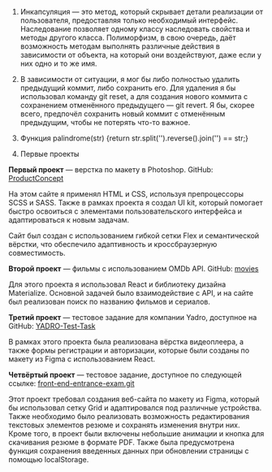 1. Инкапсуляция — это метод, который скрывает детали реализации от пользователя, предоставляя только необходимый интерфейс. Наследование позволяет одному классу наследовать свойства и методы другого класса. Полиморфизм, в свою очередь, даёт возможность методам выполнять различные действия в зависимости от объекта, на который они воздействуют, даже если у них одно и то же имя.

2. В зависимости от ситуации, я мог бы либо полностью удалить предыдущий коммит, либо сохранить его. Для удаления я бы использовал команду git reset, а для создания нового коммита с сохранением отменённого предыдущего — git revert. Я бы, скорее всего, предпочёл сохранить новый коммит с отменённым предыдущим, чтобы не потерять что-то важное.

3. Функция palindrome(str) {return str.split('').reverse().join('') == str;}

4. Первые проекты

**Первый проект** — верстка по макету в Photoshop. GitHub: [ProductConcept](https://github.com/ZiDinchick/ProductConcept)

На этом сайте я применял HTML и CSS, используя препроцессоры SCSS и SASS. Также в рамках проекта я создал UI kit, который помогает быстро освоиться с элементами пользовательского интерфейса и адаптироваться к новым задачам.

Сайт был создан с использованием гибкой сетки Flex и семантической вёрстки, что обеспечило адаптивность и кроссбраузерную совместимость.

**Второй проект** — фильмы с использованием OMDb API. GitHub: [movies](https://github.com/ZiDinchick/movies)

Для этого проекта я использовал React и библиотеку дизайна Materialize. Основной задачей было взаимодействие с API, и на сайте был реализован поиск по названию фильмов и сериалов.

**Третий проект** — тестовое задание для компании Yadro, доступное на GitHub: [YADRO-Test-Task](https://github.com/ZiDinchick/YADRO-Test-Task)

В рамках этого проекта была реализована вёрстка видеоплеера, а также формы регистрации и авторизации, которые были созданы по макету из Figma с использованием React.

**Четвёртый проект** — тестовое задание, доступное по следующей ссылке: [front-end-entrance-exam.git](https://github.com/ZiDinchick/front-end-entrance-exam.git)

Этот проект требовал создания веб-сайта по макету из Figma, который бы использовал сетку Grid и адаптировался под различные устройства. Также необходимо было реализовать возможность редактирования текстовых элементов резюме и сохранять изменения внутри них. Кроме того, в проект были включены небольшие анимации и кнопка для скачивания резюме в формате PDF. Также была предусмотрена функция сохранения введенных данных при обновлении страницы с помощью localStorage.

